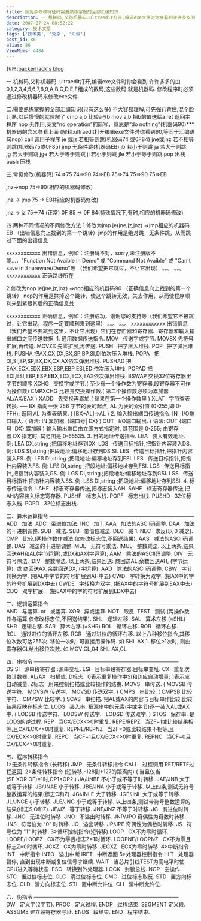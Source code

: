 ```yaml
---
title: 搞免杀修改特征码需要熟练掌握的全部汇编知识
description: 一.机械码,又称机器码.ultraedit打开,编辑exe文件时你会看到许许多多的由0,1,2,3,4,5,6,7,8,9,A,B,C,D,E,F组成的数码,这些数码就是机器码.修改程序时必须通过修改机器码来修改exe文件. 二.需要熟练掌握的全部汇编知识(只有这么多)不大容易理解,可先强行背住,混个脸儿熟,以后慢慢的就理解了cmpa,b比较a与bmova,b把b....
date: 2007-07-24 08:52:22
category: 技术文章
tags: ['技术类', '免杀', '汇编']
post_id: 86
alias: 86
ViewNums: 4484
---
```


转自:[backerhack's blog](http://www.hacklz.com/)

一.机械码,又称机器码.
ultraedit打开,编辑exe文件时你会看到
许许多多的由0,1,2,3,4,5,6,7,8,9,A,B,C,D,E,F组成的数码,这些数码
就是机器码.
修改程序时必须通过修改机器码来修改exe文件.

二.需要熟练掌握的全部汇编知识(只有这么多)
不大容易理解,可先强行背住,混个脸儿熟,以后慢慢的就理解了
cmp a,b 比较a与b
mov a,b 把b的值送给a
ret 返回主程序
nop 无作用,英文&ldquo;no operation&rdquo;的简写，意思是&ldquo;do nothing&rdquo;(机器码90)***机器码的含义参看上面
(解释:ultraedit打开编辑exe文件时你看到90,等同于汇编语句nop)
call 调用子程序
je 或jz 若相等则跳(机器码74 或0F84)
jne或jnz 若不相等则跳(机器码75或0F85)
jmp 无条件跳(机器码EB)
jb 若小于则跳
ja 若大于则跳
jg 若大于则跳
jge 若大于等于则跳
jl 若小于则跳
jle 若小于等于则跳
pop 出栈
push 压栈

三.常见修改(机器码)
74=>75 74=>90 74=>EB
75=>74 75=>90 75=>EB

jnz->nop
75->90(相应的机器码修改)

jnz -> jmp
75 -> EB(相应的机器码修改)

jnz -> jz
75->74 (正常) 0F 85 -> 0F 84(特殊情况下,有时,相应的机器码修改)

四.两种不同情况的不同修改方法
1.修改为jmp
je(jne,jz,jnz) =>jmp相应的机器码EB （出错信息向上找到的第一个跳转）jmp的作用是绝对跳，无条件跳，从而跳过下面的出错信息

xxxxxxxxxxxx 出错信息，例如：注册码不对，sorry,未注册版不能...，"Function Not Avaible in Demo" 或 "Command Not Avaible" 或 "Can't save in Shareware/Demo"等 （我们希望把它跳过，不让它出现）
。。。
。。。
xxxxxxxxxxxx 正确路线所在

2.修改为nop
je(jne,jz,jnz) =>nop相应的机器码90 （正确信息向上找到的第一个跳转） nop的作用是抹掉这个跳转，使这个跳转无效，失去作用，从而使程序顺利来到紧跟其后的正确信息处

xxxxxxxxxxxx 正确信息，例如：注册成功，谢谢您的支持等（我们希望它不被跳过，让它出现，程序一定要顺利来到这里）
。。。
。。。
xxxxxxxxxxxx 出错信息（我们希望不要跳到这里，不让它出现）它们在存贮器和寄存器、寄存器和输入输出端口之间传送数据.
1. 通用数据传送指令.
MOV   传送字或字节.
MOVSX 先符号扩展,再传送.
MOVZX 先零扩展,再传送.
PUSH   把字压入堆栈.
POP   把字弹出堆栈.
PUSHA 把AX,CX,DX,BX,SP,BP,SI,DI依次压入堆栈.
POPA   把DI,SI,BP,SP,BX,DX,CX,AX依次弹出堆栈.
PUSHAD 把EAX,ECX,EDX,EBX,ESP,EBP,ESI,EDI依次压入堆栈.
POPAD 把EDI,ESI,EBP,ESP,EBX,EDX,ECX,EAX依次弹出堆栈.
BSWAP 交换32位寄存器里字节的顺序
XCHG   交换字或字节.( 至少有一个操作数为寄存器,段寄存器不可作为操作数)
CMPXCHG 比较并交换操作数.( 第二个操作数必须为累加器AL/AX/EAX )
XADD   先交换再累加.( 结果在第一个操作数里 )
XLAT   字节查表转换.
── BX 指向一张 256 字节的表的起点, AL 为表的索引值 (0-255,即
0-FFH); 返回 AL 为查表结果. ( [BX+AL]->AL )
2. 输入输出端口传送指令.
IN   I/O端口输入. ( 语法: IN 累加器, {端口号│DX} )
OUT   I/O端口输出. ( 语法: OUT {端口号│DX},累加器 )
输入输出端口由立即方式指定时, 其范围是 0-255; 由寄存器 DX 指定时,
其范围是 0-65535.
3. 目的地址传送指令.
LEA   装入有效地址.
例: LEA DX,string ;把偏移地址存到DX.
LDS   传送目标指针,把指针内容装入DS.
例: LDS SI,string ;把段地址:偏移地址存到DS:SI.
LES   传送目标指针,把指针内容装入ES.
例: LES DI,string ;把段地址:偏移地址存到ESI.
LFS   传送目标指针,把指针内容装入FS.
例: LFS DI,string ;把段地址:偏移地址存到FSI.
LGS   传送目标指针,把指针内容装入GS.
例: LGS DI,string ;把段地址:偏移地址存到GSI.
LSS   传送目标指针,把指针内容装入SS.
例: LSS DI,string ;把段地址:偏移地址存到SSI.
4. 标志传送指令.
LAHF   标志寄存器传送,把标志装入AH.
SAHF   标志寄存器传送,把AH内容装入标志寄存器.
PUSHF   标志入栈.
POPF   标志出栈.
PUSHD   32位标志入栈.
POPD   32位标志出栈.

二、算术运算指令
───────────────────────────────────────
ADD   加法.
ADC   带进位加法.
INC   加 1.
AAA   加法的ASCII码调整.
DAA   加法的十进制调整.
SUB   减法.
SBB   带借位减法.
DEC   减 1.
NEC   求反(以 0 减之).
CMP   比较.(两操作数作减法,仅修改标志位,不回送结果).
AAS   减法的ASCII码调整.
DAS   减法的十进制调整.
MUL   无符号乘法.
IMUL   整数乘法.
以上两条,结果回送AH和AL(字节运算),或DX和AX(字运算),
AAM   乘法的ASCII码调整.
DIV   无符号除法.
IDIV   整数除法.
以上两条,结果回送:
商回送AL,余数回送AH, (字节运算);
或 商回送AX,余数回送DX, (字运算).
AAD   除法的ASCII码调整.
CBW   字节转换为字. (把AL中字节的符号扩展到AH中去)
CWD   字转换为双字. (把AX中的字的符号扩展到DX中去)
CWDE   字转换为双字. (把AX中的字符号扩展到EAX中去)
CDQ   双字扩展.   (把EAX中的字的符号扩展到EDX中去)

三、逻辑运算指令
───────────────────────────────────────
AND   与运算.
or   或运算.
XOR   异或运算.
NOT   取反.
TEST   测试.(两操作数作与运算,仅修改标志位,不回送结果).
SHL   逻辑左移.
SAL   算术左移.(=SHL)
SHR   逻辑右移.
SAR   算术右移.(=SHR)
ROL   循环左移.
ROR   循环右移.
RCL   通过进位的循环左移.
RCR   通过进位的循环右移.
以上八种移位指令,其移位次数可达255次.
移位一次时, 可直接用操作码. 如 SHL AX,1.
移位>1次时, 则由寄存器CL给出移位次数.
如 MOV CL,04
SHL AX,CL

四、串指令
───────────────────────────────────────
DS:SI   源串段寄存器 :源串变址.
ESI   目标串段寄存器:目标串变址.
CX   重复次数计数器.
AL/AX   扫描值.
D标志   0表示重复操作中SI和DI应自动增量; 1表示应自动减量.
Z标志   用来控制扫描或比较操作的结束.
MOVS   串传送.
( MOVSB 传送字符.   MOVSW 传送字.   MOVSD 传送双字. )
CMPS   串比较.
( CMPSB 比较字符.   CMPSW 比较字. )
SCAS   串扫描.
把AL或AX的内容与目标串作比较,比较结果反映在标志位.
LODS   装入串.
把源串中的元素(字或字节)逐一装入AL或AX中.
( LODSB 传送字符.   LODSW 传送字.   LODSD 传送双字. )
STOS   保存串.
是LODS的逆过程.
REP   当CX/ECX<>0时重复.
REPE/REPZ   当ZF=1或比较结果相等,且CX/ECX<>0时重复.
REPNE/REPNZ   当ZF=0或比较结果不相等,且CX/ECX<>0时重复.
REPC   当CF=1且CX/ECX<>0时重复.
REPNC   当CF=0且CX/ECX<>0时重复.

五、程序转移指令
───────────────────────────────────────
1>无条件转移指令 (长转移)
JMP   无条件转移指令
CALL   过程调用
RET/RETF过程返回.
2>条件转移指令 (短转移,-128到+127的距离内)
( 当且仅当(SF XOR OF)=1时,OP1<OP2 )
JA/JNBE 不小于或不等于时转移.
JAE/JNB 大于或等于转移.
JB/JNAE 小于转移.
JBE/JNA 小于或等于转移.
以上四条,测试无符号整数运算的结果(标志C和Z).
JG/JNLE 大于转移.
JGE/JNL 大于或等于转移.
JL/JNGE 小于转移.
JLE/JNG 小于或等于转移.
以上四条,测试带符号整数运算的结果(标志S,O和Z).
JE/JZ   等于转移.
JNE/JNZ 不等于时转移.
JC   有进位时转移.
JNC   无进位时转移.
JNO   不溢出时转移.
JNP/JPO 奇偶性为奇数时转移.
JNS   符号位为 "0" 时转移.
JO   溢出转移.
JP/JPE 奇偶性为偶数时转移.
JS   符号位为 "1" 时转移.
3>循环控制指令(短转移)
LOOP   CX不为零时循环.
LOOPE/LOOPZ   CX不为零且标志Z=1时循环.
LOOPNE/LOOPNZ   CX不为零且标志Z=0时循环.
JCXZ   CX为零时转移.
JECXZ   ECX为零时转移.
4>中断指令
INT   中断指令
INTO   溢出中断
IRET   中断返回
5>处理器控制指令
HLT   处理器暂停, 直到出现中断或复位信号才继续.
WAIT   当芯片引线TEST为高电平时使CPU进入等待状态.
ESC   转换到外处理器.
LOCK   封锁总线.
NOP   空操作.
STC   置进位标志位.
CLC   清进位标志位.
CMC   进位标志取反.
STD   置方向标志位.
CLD   清方向标志位.
STI   置中断允许位.
CLI   清中断允许位.

六、伪指令
───────────────────────────────────────
DW   定义字(2字节).
PROC   定义过程.
ENDP   过程结束.
SEGMENT 定义段.
ASSUME 建立段寄存器寻址.
ENDS   段结束.
END   程序结束.

